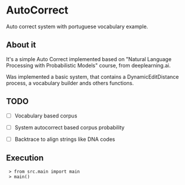 # AutoCorrect
Auto correct system with portuguese vocabulary example.

## About it 

It's a simple Auto Correct implemented based on "Natural Language Processing with Probabilistic Models" course, from deeplearning.ai.

Was implemented a basic system, that contains a DynamicEditDistance process, a vocabulary builder ands others functions. 

## TODO

* [ ] Vocabulary based corpus
* [ ] System autocorrect based corpus probability
* [ ] Backtrace to align strings like DNA codes


## Execution

```
 > from src.main import main
 > main()
 
```
